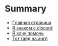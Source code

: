 # Summary

* [Главная страница](README.md)
* [Я знаком с discord](ya_znakom_s_discord.md)
* [Я хочу помочь](ya_hochu_pomoch.md)
* [Тот гайд на англ](chapter1.md)

